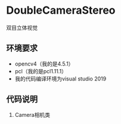 # DoubleCameraStereo
双目立体视觉

## 环境要求
- opencv4（我的是4.5.1）
- pcl（我的是pcl1.11.1）
- 我的代码编译环境为visual studio 2019

## 代码说明
1. Camera相机类
